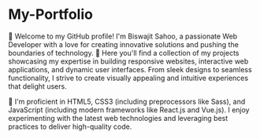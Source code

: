 # My-Portfolio
👋 Welcome to my GitHub profile! I'm Biswajit Sahoo, a passionate Web Developer with a love for creating innovative solutions and pushing the boundaries of technology.
🚀 Here you'll find a collection of my projects showcasing my expertise in building responsive websites, interactive web applications, and dynamic user interfaces. From sleek designs to seamless functionality, I strive to create visually appealing and intuitive experiences that delight users.

🔧 I'm proficient in HTML5, CSS3 (including preprocessors like Sass), and JavaScript (including modern frameworks like React.js and Vue.js). I enjoy experimenting with the latest web technologies and leveraging best practices to deliver high-quality code.
